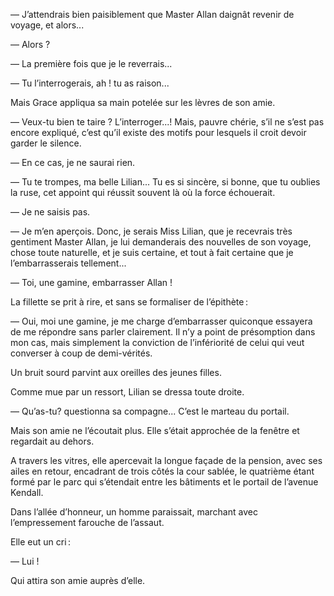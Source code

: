 — J’attendrais bien paisiblement que Master Allan daignât revenir de voyage,
et alors... 

— Alors ?

— La première fois que je le reverrais...

— Tu l’interrogerais, ah ! tu as raison...

Mais Grace appliqua sa main potelée sur les lèvres de son amie.

— Veux-tu bien te taire ? L’interroger...! Mais, pauvre chérie, s’il ne s’est
pas encore expliqué, c’est qu’il existe des motifs pour lesquels il croit devoir garder le silence.

— En ce cas, je ne saurai rien.

— Tu te trompes, ma belle Lilian... Tu es si sincère, si bonne, que tu
oublies la ruse, cet appoint qui réussit souvent là où la force échouerait.

— Je ne saisis pas.

— Je m’en aperçois. Donc, je serais Miss Lilian, que je recevrais très 
gentiment Master Allan, je lui demanderais des nouvelles de son voyage,
chose toute naturelle, et je suis certaine, et tout à fait certaine que je
l’embarrasserais tellement...

— Toi, une gamine, embarrasser Allan !

La fillette se prit à rire, et sans se formaliser de l’épithète :

— Oui, moi une gamine, je me charge d’embarrasser quiconque essayera de me répondre sans parler clairement. Il n’y a point de présomption dans mon cas, mais simplement la conviction de l’infériorité de celui qui veut converser à coup de demi-vérités.

Un bruit sourd parvint aux oreilles des jeunes filles. 

Comme mue par un ressort, Lilian se dressa toute droite.

— Qu’as-tu? questionna sa compagne... C’est le marteau du portail.

Mais son amie ne l’écoutait plus. Elle s’était approchée de la fenêtre et
regardait au dehors.

A travers les vitres, elle apercevait la longue façade de la pension, avec
ses ailes en retour, encadrant de trois côtés la cour sablée, le quatrième
étant formé par le parc qui s’étendait entre les bâtiments et le portail de
l’avenue Kendall.
 
Dans l’allée d’honneur, un homme paraissait, marchant avec l’empressement farouche de l’assaut.

Elle eut un cri :

— Lui !

Qui attira son amie auprès d’elle.
